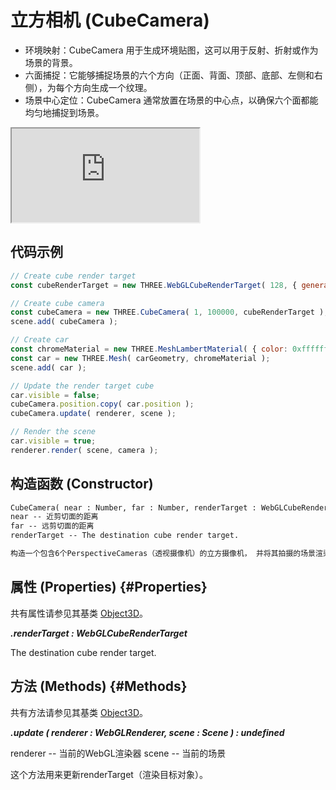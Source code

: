 # 立方相机 (CubeCamera)

- 环境映射：CubeCamera 用于生成环境贴图，这可以用于反射、折射或作为场景的背景。
- 六面捕捉：它能够捕捉场景的六个方向（正面、背面、顶部、底部、左侧和右侧），为每个方向生成一个纹理。
- 场景中心定位：CubeCamera 通常放置在场景的中心点，以确保六个面都能均匀地捕捉到场景。

<iframe id="scene" src="https://threejs.org/examples/webgl_materials_cubemap_dynamic.html"></iframe>

## 代码示例

```js
// Create cube render target
const cubeRenderTarget = new THREE.WebGLCubeRenderTarget( 128, { generateMipmaps: true, minFilter: THREE.LinearMipmapLinearFilter } );

// Create cube camera
const cubeCamera = new THREE.CubeCamera( 1, 100000, cubeRenderTarget );
scene.add( cubeCamera );

// Create car
const chromeMaterial = new THREE.MeshLambertMaterial( { color: 0xffffff, envMap: cubeRenderTarget.texture } );
const car = new THREE.Mesh( carGeometry, chromeMaterial );
scene.add( car );

// Update the render target cube
car.visible = false;
cubeCamera.position.copy( car.position );
cubeCamera.update( renderer, scene );

// Render the scene
car.visible = true;
renderer.render( scene, camera );
```

## 构造函数 (Constructor)

```md
CubeCamera( near : Number, far : Number, renderTarget : WebGLCubeRenderTarget )
near -- 近剪切面的距离
far -- 远剪切面的距离
renderTarget -- The destination cube render target.

构造一个包含6个PerspectiveCameras（透视摄像机）的立方摄像机， 并将其拍摄的场景渲染到一个WebGLCubeRenderTarget上。
```

## 属性 (Properties) {#Properties}

共有属性请参见其基类 [Object3D](./PerspectiveCamera)。

***.renderTarget : WebGLCubeRenderTarget***

The destination cube render target.


## 方法 (Methods) {#Methods}

共有方法请参见其基类 [Object3D](./PerspectiveCamera)。

***.update ( renderer : WebGLRenderer, scene : Scene ) : undefined***

renderer -- 当前的WebGL渲染器
scene -- 当前的场景

这个方法用来更新renderTarget（渲染目标对象）。
